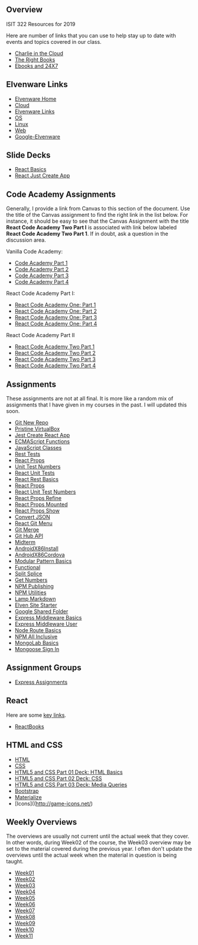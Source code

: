 ## Overview

ISIT 322 Resources for 2019

Here are number of links that you can use to help stay up to date
with events and topics covered in our class.

- [Charlie in the Cloud](http://bit.ly/V5g8wF)
- [The Right Books][trb]
- [Ebooks and 24X7](/teach/tips/Books247.html)

## Elvenware Links

- [Elvenware Home](http://www.elvenware.com)
- [Cloud](/cloud-guide)
- [Elvenware Links](/tools/links.html)
- [OS](/os-guide)
- [Linux](/os-guide/linux/)
- [Web](/web-guide)
- [Google-Elvenware](https://sites.google.com/site/elvenware/)

## Slide Decks

- [React Basics](http://bit.ly/react-basics)
- [React Just Create App](http://bit.ly/jest-cra)

## Code Academy Assignments

Generally, I provide a link from Canvas to this section of the document. Use the title of the Canvas assignment to find the right link in the list below. For instance, it should be easy to see that the Canvas Assignment with the title **React Code Academy Two Part I** is associated with link below labeled **React Code Academy Two Part 1**. If in doubt, ask a question in the discussion area.

Vanilla Code Academy:

- [Code Academy Part 1][cajh01]
- [Code Academy Part 2][cajh02]
- [Code Academy Part 3][cajh03]
- [Code Academy Part 4][cajh04]

React Code Academy Part I:

- [React Code Academy One: Part 1][car01]
- [React Code Academy One: Part 2][car02]
- [React Code Academy One: Part 3][car03]
- [React Code Academy One: Part 4][car04]

React Code Academy Part II

- [React Code Academy Two Part 1][car201]
- [React Code Academy Two Part 2][car202]
- [React Code Academy Two Part 3][car203]
- [React Code Academy Two Part 4][car204]


## Assignments

These assignments are not at all final. It is more like a random mix of assignments that I have given in my courses in the past. I will updated this soon.

- [Git New Repo](/teach/assignments/GitNewRepo.html)
- [Pristine VirtualBox](/teach/assignments/PristineVirtualBox.html)
- [Jest Create React App](/teach/assignments/react/JestCreateReactApp.html)
- [ECMAScript Functions](/teach/assignments/ecma-script/EcmaScriptFunctions.html)
- [JavaScript Classes](/teach/assignments/ecma-script/JavaScriptClasses.html)
- [Rest Tests](/teach/assignments/react/RestTests.html)
- [React Props](/teach/assignments/react/ReactProps.html)
- [Unit Test Numbers](/teach/assignments/react/UnitTestNumbers.html)
- [React Unit Tests][rutests]
- [React Rest Basics](/teach/assignments/react/RestBasics.html)
- [React Props](/teach/assignments/react/ReactProps.html)
- [React Unit Test Numbers](/teach/assignments/react/UnitTestNumbers.html)
- [React Props Refine](/teach/assignments/react/ReactPropsRefine.html)
- [React Props Mounted](/teach/assignments/react/ReactPropsMounted.html)
- [React Props Show](/teach/assignments/react/ReactPropsShow.html)
- [Convert JSON](/teach/assignments/json/ConvertJsonToFieldDefinitions.html)
- [React Git Menu](/teach/assignments/react/ReactGitMenu.html)
- [Git Merge](/teach/assignments/git/GitMerge.html)
- [Git Hub API](/teach/assignments/GitHubApi.html)
- [Midterm](/teach/assignments/midterm-final/Isit322Midterm2017.html)
- [AndroidX86Install](/teach/assignments/AndroidX86Install.html)
- [AndroidX86Cordova](/teach/assignments/AndroidX86Cordova.html)
- [Modular Pattern Basics](/teach/assignments/ModularPatternBasics.html)
- [Functional](/teach/assignments/Functional.html)
- [Split Splice](https://github.com/charliecalvert/elven-assignments/tree/master/Week02-SplitSlice)
- [Get Numbers](https://github.com/charliecalvert/elven-assignments/tree/master/Week02-GetNumbers)
- [NPM Publishing](/teach/assignments/NpmPublishing.html)
- [NPM Utilities](/teach/assignments/NpmUtilities.html)
- [Lamp Markdown](/teach/assignments/LampMarkdown.html)
- [Elven Site Starter](/teach/assignments/ElvenSiteStarter.html)
- [Google Shared Folder](/teach/assignments/GoogleSharedFolder.html)
- [Express Middleware Basics](/teach/assignments/ExpressMiddlewareBasics.html)
- [Express Middleware User](/teach/assignments/ExpressMiddlewareUser.html)
- [Node Route Basics](/teach/assignments/NodeRouteBasics.html)
- [NPM All Inclusive](/teach/assignments/NpmAllInclusive.html)
- [MongoLab Basics](/teach/assignments/MongoLabBasics.html)
- [Mongoose Sign In](/teach/assignments/MongooseSignIn.html)

## Assignment Groups

- [Express Assignments][ea]

## React

Here are some [key links][react-links].

- [ReactBooks][reactghbook]

## HTML and CSS

- [HTML](/html-guide)
- [CSS](/css-guide/)
- [HTML5 and CSS Part 01 Deck: HTML Basics](http://bit.ly/QwLhc8)
- [HTML5 and CSS Part 02 Deck: CSS](http://bit.ly/PEc6bG)
- [HTML5 and CSS Part 03 Deck: Media Queries](http://bit.ly/1imauBZ)
- [Bootstrap](https://getbootstrap.com/)
- [Materialize](https://materializecss.com/)
- [Icons]((http://game-icons.net/)

## Weekly Overviews

The overviews are usually not current until the actual week that they cover. In other words, during Week02 of the course, the Week03 overview may be set to the material covered during the previous year. I often don't update the overviews until the actual week when the material in question is being taught.

- [Week01](/teach/isit322/Isit322-Week01.html)
- [Week02](/teach/isit322/Isit322-Week02.html)
- [Week03](/teach/isit322/Isit322-Week03.html)
- [Week04](/teach/isit322/Isit322-Week04.html)
- [Week05](/teach/isit322/Isit322-Week05.html)
- [Week06](/teach/isit322/Isit322-Week06.html)
- [Week07](/teach/isit322/Isit322-Week07.html)
- [Week08](/teach/isit322/Isit322-Week08.html)
- [Week09](/teach/isit322/Isit322-Week09.html)
- [Week10](/teach/isit322/Isit322-Week10.html)
- [Week11](/teach/isit322/Isit322-Week11.html)

<!--       -->
<!-- Links -->
<!--       -->

[car01]: /teach/assignments/code-academy/CodeAcademyReact01.html
[car02]: /teach/assignments/code-academy/CodeAcademyReact02.html
[car03]: /teach/assignments/code-academy/CodeAcademyReact03.html
[car04]: /teach/assignments/code-academy/CodeAcademyReact04.html

[car201]: /teach/assignments/code-academy/CodeAcademyReactPartTwo01.html
[car202]: /teach/assignments/code-academy/CodeAcademyReactPartTwo02.html
[car203]: /teach/assignments/code-academy/CodeAcademyReactPartTwo03.html
[car204]: /teach/assignments/code-academy/CodeAcademyReactPartTwo04.html


[cajh01]: /teach/assignments/CodeAcademy01.html
[cajh02]: /teach/assignments/CodeAcademy02.html
[cajh03]: /teach/assignments/CodeAcademy03.html
[cajh04]: /teach/assignments/CodeAcademy04.html
[cajh05]: /teach/assignments/CodeAcademy05.html
[cajh06]: /teach/assignments/CodeAcademy06.html
[cajh07]: /teach/assignments/CodeAcademy07.html

[ea]: http://localhost:30028/teach/assignments/express/ExpressAssignments.html#overview

[rutests]: /teach/assignments/react/RestTests.html

[react-links]: /teach/javascript-guide/JavaScriptReact.html#react-links
[reactghbook]: https://github.com/vhf/free-programming-books/blob/master/javascript-frameworks-resources.md

[trb]: /javascript-guide/GettingStarted.html#the-right-books

